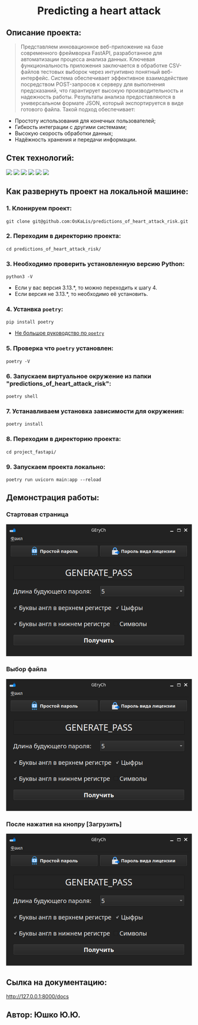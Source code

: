 <div id="header" align="center">
  <h1>Predicting a heart attack</h1>
</div>

## Описание проекта:

> Представляем инновационное веб-приложение на базе современного фреймворка FastAPI, разработанное для автоматизации процесса анализа данных.
> Ключевая функциональность приложения заключается в обработке CSV-файлов тестовых выборок через интуитивно понятный веб-интерфейс. Система обеспечивает эффективное взаимодействие посредством POST-запросов к серверу для выполнения предсказаний, что гарантирует высокую производительность и надежность работы.
> Результаты анализа предоставляются в универсальном формате JSON, который экспортируется в виде готового файла. Такой подход обеспечивает:
+ Простоту использования для конечных пользователей;
+ Гибкость интеграции с другими системами;
+ Высокую скорость обработки данных;
+ Надёжность хранения и передачи информации.

## Cтек технологий:
<img src="https://img.shields.io/badge/Scikit--Learn:_-1.6.1-purple">
<img src="https://img.shields.io/badge/Pandas:_-2.2.3-slategrey">
<img src="https://img.shields.io/badge/Python:_-3.13.0-greem">
<img src="https://img.shields.io/badge/FastAPI:_-0.119.0-green">
<img src="https://img.shields.io/badge/Uvicorn:_-0.37.0-red">
<img src="https://img.shields.io/badge/Poetry:_-2.0.0-blue">

## Как развернуть проект на локальной машине:


### 1. Клонируем проект:
```
git clone git@github.com:OsKaLis/predictions_of_heart_attack_risk.git
```
### 2. Переходим в директорию проекта:
```
cd predictions_of_heart_attack_risk/
```
### 3. Необходимо проверить установленную версию Python:
```
python3 -V
```
- Если у вас версия 3.13.*, то можно переходить к шагу 4.
- Если версия не 3.13.*, то необходимо её установить.
### 4. Устанвка `poetry`:
```
pip install poetry
```
- [Не большое руководство по `poetry`](https://habr.com/ru/articles/740376/)
### 5. Проверка что `poetry` установлен:
```
poetry -V
```
### 6. Запускаем виртуальное окружение из папки "predictions_of_heart_attack_risk":
``` 
poetry shell
```
### 7. Устанавливаем установка зависимости для окружения:
```
poetry install
```
### 8. Переходим в директорию проекта:
```
cd project_fastapi/
```
### 9. Запускаем проекта локально: 
```
poetry run uvicorn main:app --reload
```

## Демонстрация работы:
### Стартовая страница
![Интерфейс программы GEryCH](https://github.com/OsKaLis/GEryCH/blob/8a9c36c2ccee63d744fd8acadb5bfd511656c791/images/GEryCH.png)
### Выбор файла
![Интерфейс программы GEryCH](https://github.com/OsKaLis/GEryCH/blob/8a9c36c2ccee63d744fd8acadb5bfd511656c791/images/GEryCH.png)
### После нажатия на кнопру [Загрузить]
![Интерфейс программы GEryCH](https://github.com/OsKaLis/GEryCH/blob/8a9c36c2ccee63d744fd8acadb5bfd511656c791/images/GEryCH.png)

## Сылка на документацию:
http://127.0.0.1:8000/docs

## Автор: Юшко Ю.Ю.
